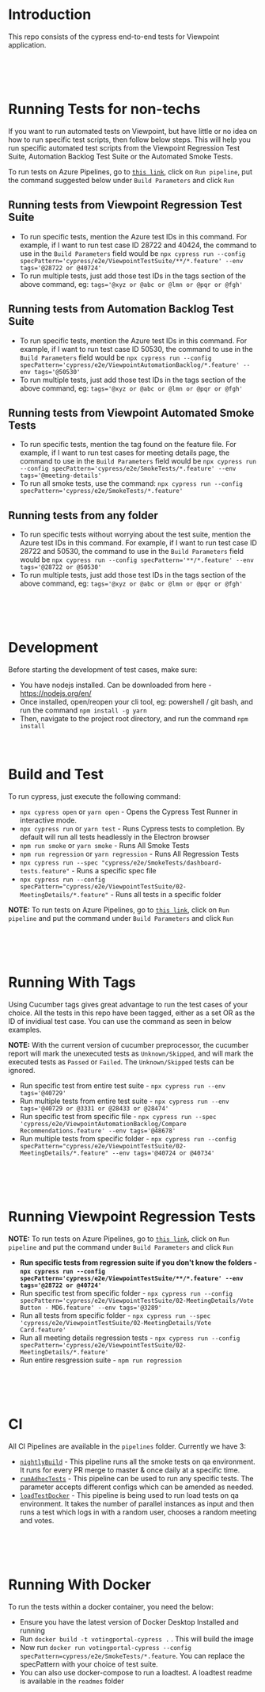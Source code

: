 # Introduction
This repo consists of the cypress end-to-end tests for Viewpoint application.

<br/><br/><br/>
# Running Tests for non-techs
If you want to run automated tests on Viewpoint, but have little or no idea on how to run specific test scripts, then follow below steps. This will help you run specific automated test scripts from the Viewpoint Regression Test Suite, Automation Backlog Test Suite or the Automated Smoke Tests.

To run tests on Azure Pipelines, go to [`this link`](https://dev.azure.com/glasslewis/Development/_build?definitionId=430), click on `Run pipeline`, put the command suggested below under `Build Parameters` and click `Run`

## Running tests from Viewpoint Regression Test Suite
- To run specific tests, mention the Azure test IDs in this command. For example, if I want to run test case ID 28722 and 40424, the command to use in the `Build Parameters` field would be `npx cypress run --config specPattern='cypress/e2e/ViewpointTestSuite/**/*.feature' --env tags='@28722 or @40724'`
- To run multiple tests, just add those test IDs in the tags section of the above command, eg: `tags='@xyz or @abc or @lmn or @pqr or @fgh'`

## Running tests from Automation Backlog Test Suite
- To run specific tests, mention the Azure test IDs in this command. For example, if I want to run test case ID 50530, the command to use in the `Build Parameters` field would be `npx cypress run --config specPattern='cypress/e2e/ViewpointAutomationBacklog/*.feature' --env tags='@50530'`
- To run multiple tests, just add those test IDs in the tags section of the above command, eg: `tags='@xyz or @abc or @lmn or @pqr or @fgh'`

## Running tests from Viewpoint Automated Smoke Tests
- To run specific tests, mention the tag found on the feature file. For example, if I want to run test cases for meeting details page, the command to use in the `Build Parameters` field would be `npx cypress run --config specPattern='cypress/e2e/SmokeTests/*.feature' --env tags='@meeting-details'`
- To run all smoke tests, use the command: `npx cypress run --config specPattern='cypress/e2e/SmokeTests/*.feature'`

## Running tests from any folder
- To run specific tests without worrying about the test suite, mention the Azure test IDs in this command. For example, if I want to run test case ID 28722 and 50530, the command to use in the `Build Parameters` field would be `npx cypress run --config specPattern='**/*.feature' --env tags='@28722 or @50530'`
- To run multiple tests, just add those test IDs in the tags section of the above command, eg: `tags='@xyz or @abc or @lmn or @pqr or @fgh'`

<br/><br/><br/>
# Development

Before starting the development of test cases, make sure:

- You have nodejs installed. Can be downloaded from here - https://nodejs.org/en/
- Once installed, open/reopen your cli tool, eg: powershell / git bash, and run the command `npm install -g yarn`
- Then, navigate to the project root directory, and run the command `npm install`
<br/><br/><br/>
# Build and Test

To run cypress, just execute the following command:

- `npx cypress open` or `yarn open` - Opens the Cypress Test Runner in interactive mode.
- `npx cypress run` or `yarn test` - Runs Cypress tests to completion. By default will run all tests headlessly in the Electron browser
- `npm run smoke` or `yarn smoke` - Runs All Smoke Tests
- `npm run regression` or `yarn regression` - Runs All Regression Tests
- `npx cypress run --spec "cypress/e2e/SmokeTests/dashboard-tests.feature"` - Runs a specific spec file
- `npx cypress run --config specPattern="cypress/e2e/ViewpointTestSuite/02-MeetingDetails/*.feature"` - Runs all tests in a specific folder

**NOTE:** To run tests on Azure Pipelines, go to [`this link`](https://dev.azure.com/glasslewis/Development/_build?definitionId=430), click on `Run pipeline` and put the command under `Build Parameters` and click `Run`

<br/><br/><br/>
# Running With Tags

Using Cucumber tags gives great advantage to run the test cases of your choice. All the tests in this repo have been tagged, either as a set OR as the ID of invidiual test case. You can use the command as seen in below examples.

**NOTE:** With the current version of cucumber preprocessor, the cucumber report will mark the unexecuted tests as `Unknown/Skipped`, and will mark the executed tests as `Passed` or `Failed`. The `Unknown/Skipped` tests can be ignored.

- Run specific test from entire test suite - `npx cypress run --env tags='@40729'`
- Run multiple tests from entire test suite - `npx cypress run --env tags='@40729 or @3331 or @28433 or @28474'`
- Run specific test from specific file - `npx cypress run --spec 'cypress/e2e/ViewpointAutomationBacklog/Compare Recommendations.feature' --env tags='@48678'`
- Run multiple tests from specific folder - `npx cypress run --config specPattern="cypress/e2e/ViewpointTestSuite/02-MeetingDetails/*.feature" --env tags='@40724 or @40734'`

<br/><br/><br/>
# Running Viewpoint Regression Tests

**NOTE:** To run tests on Azure Pipelines, go to [`this link`](https://dev.azure.com/glasslewis/Development/_build?definitionId=430), click on `Run pipeline` and put the command under `Build Parameters` and click `Run`

- **Run specific tests from regression suite if you don't know the folders - `npx cypress run --config specPattern='cypress/e2e/ViewpointTestSuite/**/*.feature' --env tags='@28722 or @40724'`**
- Run specific test from specific folder - `npx cypress run --config specPattern='cypress/e2e/ViewpointTestSuite/02-MeetingDetails/Vote Button - MD6.feature' --env tags='@3289'`
- Run all tests from specific folder - `npx cypress run --spec 'cypress/e2e/ViewpointTestSuite/02-MeetingDetails/Vote Card.feature'`
- Run all meeting details regression tests - `npx cypress run --config specPattern='cypress/e2e/ViewpointTestSuite/02-MeetingDetails/*.feature'`
- Run entire resgression suite - `npm run regression`

<br/><br/><br/>
# CI

All CI Pipelines are available in the `pipelines` folder. Currently we have 3:

- [`nightlyBuild`](https://dev.azure.com/glasslewis/Development/_build?definitionId=98) - This pipeline runs all the smoke tests on qa environment. It runs for every PR merge to master & once daily at a specific time.
- [`runAdhocTests`](https://dev.azure.com/glasslewis/Development/_build?definitionId=430) - This pipeline can be used to run any specific tests. The parameter accepts different configs which can be amended as needed.
- [`loadTestDocker`](https://dev.azure.com/glasslewis/Development/_build?definitionId=407) - This pipeline is being used to run load tests on qa environment. It takes the number of parallel instances as input and then runs a test which logs in with a random user, chooses a random meeting and votes.

<br/><br/><br/>
# Running With Docker

To run the tests within a docker container, you need the below:

- Ensure you have the latest version of Docker Desktop Installed and running
- Run `docker build -t votingportal-cypress .` . This will build the image
- Now run `docker run votingportal-cypress --config specPattern=cypress/e2e/SmokeTests/*.feature`. You can replace the specPattern with your choice of test suite.
- You can also use docker-compose to run a loadtest. A loadtest readme is available in the `readmes` folder